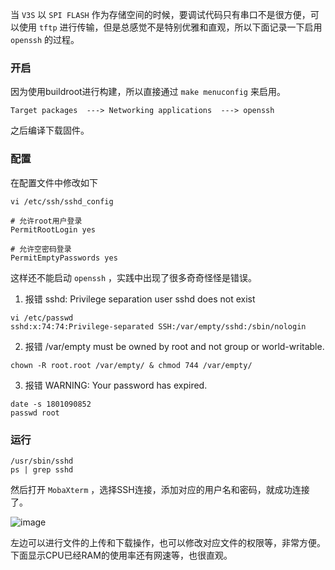 当 `V3S` 以 `SPI FLASH` 作为存储空间的时候，要调试代码只有串口不是很方便，可以使用 `tftp` 进行传输，但是总感觉不是特别优雅和直观，所以下面记录一下启用 `openssh` 的过程。

### 开启

因为使用buildroot进行构建，所以直接通过 `make menuconfig` 来启用。
```
Target packages  ---> Networking applications  ---> openssh
```
之后编译下载固件。

### 配置

在配置文件中修改如下
```
vi /etc/ssh/sshd_config

# 允许root用户登录
PermitRootLogin yes

# 允许空密码登录
PermitEmptyPasswords yes
```

这样还不能启动 `openssh` ，实践中出现了很多奇奇怪怪是错误。

1. 报错 sshd: Privilege separation user sshd does not exist  
```
vi /etc/passwd
sshd:x:74:74:Privilege-separated SSH:/var/empty/sshd:/sbin/nologin
```

2. 报错 /var/empty must be owned by root and not group or world-writable.  
```
chown -R root.root /var/empty/ & chmod 744 /var/empty/
```

3. 报错 WARNING: Your password has expired.
```
date -s 1801090852
passwd root
```

### 运行

```
/usr/sbin/sshd
ps | grep sshd
```

然后打开 `MobaXterm` ，选择SSH连接，添加对应的用户名和密码，就成功连接了。

![image](https://github.com/Meekdai/meekdai.github.io/assets/11755104/44bc625a-d297-42f1-8bef-815227aee492)

左边可以进行文件的上传和下载操作，也可以修改对应文件的权限等，非常方便。下面显示CPU已经RAM的使用率还有网速等，也很直观。




